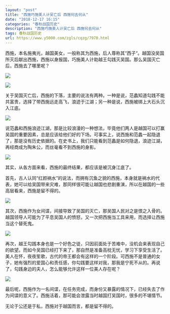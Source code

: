 ```yaml
---
layout: "post"
title: "西施巧施美人计吴亡后 西施何去何从"
date: "2018-12-17 16:15"
categories: "春秋战国历史"
description: "西施巧施美人计吴亡后 西施何去何从"
tags: 春秋战国历史
url: https://www.y5000.com/zgls/cqzg/7970.html
---
```






西施，本名施夷光，越国美女，一般称其为西施，后人尊称其“西子“。越国没吴国所灭后献出西施，西施以身报国，巧施美人计助越王勾践灭吴国。那么吴国灭亡后，西施去了哪里呢？

![](https://img.y5000.com/uploads/allimg/161221/1G0225053-0.jpg)

![](https://img.y5000.com/uploads/allimg/161221/8-1612211A624117.jpg)

关于吴国灭亡后，西施的下落，主要的说法有两种。一种是说，范蠡知道勾践不能共富贵，选择了带西施远走高飞，浪迹于江湖；另一种是说，西施被绑上大石头沉入江底。

![](https://img.y5000.com/uploads/allimg/161221/8-1612211A631109.jpg)

说范蠡和西施浪迹江湖，那是比较浪漫的一种想法，毕竟他们两人是越国可以打赢吴国的重要因素，总是应该给他们好的下场。可事实上，说西施和范蠡一起隐退了，那是没有历史依据的。在史书上，我们只能看到范蠡是如何隐退，浪迹江湖，再经商成为陶朱公，而丝毫看不到西施的身影。

![](https://img.y5000.com/uploads/allimg/161221/8-1612211A639424.jpg)

其实，从各方面来看，西施的最终结果，都应该是被沉身江底了。

首先，古人认同“红颜祸水”的说法，而拥有沉鱼之貌的西施，本身就是祸水的代表，她可以给吴国带来灾难，那同样很可能让越国也悲剧重演，所以在越国的一些高层看来，西施是留不得的。

![](https://img.y5000.com/uploads/allimg/161221/8-1612211A64UH.jpg)

其次，西施作为女间谍，间接导致了吴国的灭亡，那吴国人民对之是恨之入骨的。越国领导人可能为了平息吴国人的愤怒，又一次把西施当工具来用，而选择让西施当这个替死鬼。

![](https://img.y5000.com/uploads/allimg/161221/8-1612211AA5252.jpg)

再次，越王勾践本身也是一个好色之徒，只因前面处于苦难中，没机会来表现自己的欲望。而如今吴国已经打下来了，那自然是准备高枕无忧，学习下享受生活了。美人在怀，夜夜笙歌，古代的帝王都会有这样的一个阶段。可西施不是普通的女子，她有强烈的爱国心和责任感，你勾践要这样对我，那我是宁死不从的。再说了，勾践身边的夫人，怎么能够允许这样一位美人存在呢？

![](https://img.y5000.com/uploads/allimg/161221/8-1612211AF4400.jpg)

最后呢，西施作为一名间谍，在任务完成，而身份又暴露的情况下，已经失去了作为间谍的意义了。西施活着，那可能会泄露当时越国打吴国时，很多的不堪情节。

无论于公还是于私，西施对于越国而言，都是留不得的。

